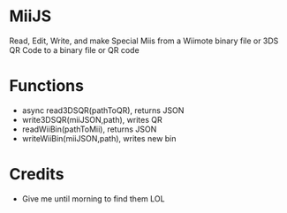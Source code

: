 # MiiJS
Read, Edit, Write, and make Special Miis from a Wiimote binary file or 3DS QR Code to a binary file or QR code

# Functions
 - async read3DSQR(pathToQR), returns JSON
 - write3DSQR(miiJSON,path), writes QR
 - readWiiBin(pathToMii), returns JSON
 - writeWiiBin(miiJSON,path), writes new bin
 
 
 
# Credits
 - Give me until morning to find them LOL
